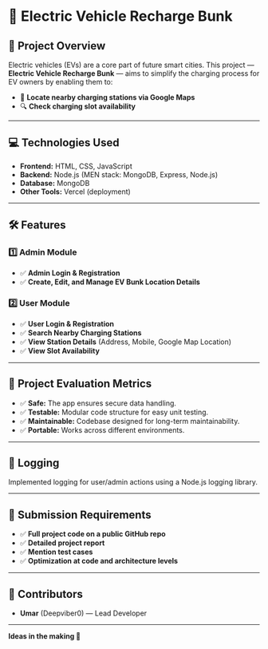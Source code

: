 # 🚗 Electric Vehicle Recharge Bunk

## 📌 Project Overview
Electric vehicles (EVs) are a core part of future smart cities. This project — **Electric Vehicle Recharge Bunk** — aims to simplify the charging process for EV owners by enabling them to:

- 📍 **Locate nearby charging stations via Google Maps**
- 🔍 **Check charging slot availability**

---

## 💻 Technologies Used
- **Frontend:** HTML, CSS, JavaScript
- **Backend:** Node.js (MEN stack: MongoDB, Express, Node.js)
- **Database:** MongoDB
- **Other Tools:** Vercel (deployment)

---

## 🛠️ Features
### 1️⃣ Admin Module
- ✅ **Admin Login & Registration**
- ✅ **Create, Edit, and Manage EV Bunk Location Details**

### 2️⃣ User Module
- ✅ **User Login & Registration**
- ✅ **Search Nearby Charging Stations**
- ✅ **View Station Details** (Address, Mobile, Google Map Location)
- ✅ **View Slot Availability**

---

## 🧪 Project Evaluation Metrics
- ✅ **Safe:** The app ensures secure data handling.
- ✅ **Testable:** Modular code structure for easy unit testing.
- ✅ **Maintainable:** Codebase designed for long-term maintainability.
- ✅ **Portable:** Works across different environments.

---

## 📝 Logging
Implemented logging for user/admin actions using a Node.js logging library.

---

## 📁 Submission Requirements
- ✅ **Full project code on a public GitHub repo**
- ✅ **Detailed project report**
- ✅ **Mention test cases**
- ✅ **Optimization at code and architecture levels**

---

## 🌟 Contributors
- **Umar** (Deepviber0) — Lead Developer

---

**Ideas in the making 🚀**
